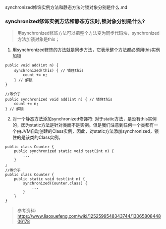 synchronized修饰实例方法和静态方法时锁对象分别是什么.md

### synchronized修饰实例方法和静态方法时,锁对象分别是什么?

> 用synchronized修饰方法可以把整个方法变为同步代码块，synchronized方法加锁对象是this；


1. 用synchronized修饰的方法就是同步方法，它表示整个方法都必须用this实例加锁
```
public void add(int n) {
    synchronized(this) { // 锁住this
        count += n;
    } // 解锁
}

//等价于
public synchronized void add(int n) { // 锁住this
    count += n;
} // 解锁
```

2. 对一个静态方法添加synchronized修饰符: 对于static方法，是没有this实例的，因为static方法是针对类而不是实例。但是我们注意到任何一个类都有一个由JVM自动创建的Class实例，因此，对static方法添加synchronized，锁住的是该类的Class实例。
```
public class Counter {
    public synchronized static void test(int n) {
        ...
    }
」
//等价于
public class Counter {
    public static void test(int n) {
        synchronized(Counter.class) {
            ...
        }
    }
}
```



> 参考资料:
> https://www.liaoxuefeng.com/wiki/1252599548343744/1306580844806178
